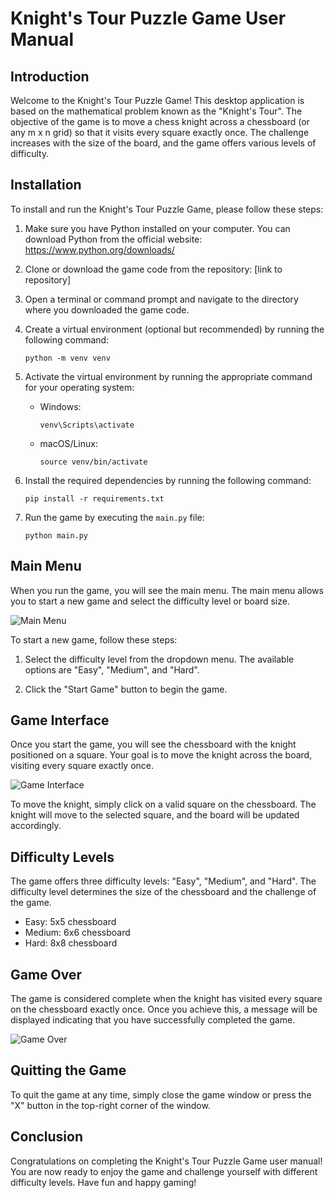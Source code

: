 # Knight's Tour Puzzle Game User Manual

## Introduction

Welcome to the Knight's Tour Puzzle Game! This desktop application is based on the mathematical problem known as the "Knight's Tour". The objective of the game is to move a chess knight across a chessboard (or any m x n grid) so that it visits every square exactly once. The challenge increases with the size of the board, and the game offers various levels of difficulty.

## Installation

To install and run the Knight's Tour Puzzle Game, please follow these steps:

1. Make sure you have Python installed on your computer. You can download Python from the official website: https://www.python.org/downloads/

2. Clone or download the game code from the repository: [link to repository]

3. Open a terminal or command prompt and navigate to the directory where you downloaded the game code.

4. Create a virtual environment (optional but recommended) by running the following command:
   ```
   python -m venv venv
   ```

5. Activate the virtual environment by running the appropriate command for your operating system:
   - Windows:
     ```
     venv\Scripts\activate
     ```
   - macOS/Linux:
     ```
     source venv/bin/activate
     ```

6. Install the required dependencies by running the following command:
   ```
   pip install -r requirements.txt
   ```

7. Run the game by executing the `main.py` file:
   ```
   python main.py
   ```

## Main Menu

When you run the game, you will see the main menu. The main menu allows you to start a new game and select the difficulty level or board size.

![Main Menu](images/main_menu.png)

To start a new game, follow these steps:

1. Select the difficulty level from the dropdown menu. The available options are "Easy", "Medium", and "Hard".

2. Click the "Start Game" button to begin the game.

## Game Interface

Once you start the game, you will see the chessboard with the knight positioned on a square. Your goal is to move the knight across the board, visiting every square exactly once.

![Game Interface](images/game_interface.png)

To move the knight, simply click on a valid square on the chessboard. The knight will move to the selected square, and the board will be updated accordingly.

## Difficulty Levels

The game offers three difficulty levels: "Easy", "Medium", and "Hard". The difficulty level determines the size of the chessboard and the challenge of the game.

- Easy: 5x5 chessboard
- Medium: 6x6 chessboard
- Hard: 8x8 chessboard

## Game Over

The game is considered complete when the knight has visited every square on the chessboard exactly once. Once you achieve this, a message will be displayed indicating that you have successfully completed the game.

![Game Over](images/game_over.png)

## Quitting the Game

To quit the game at any time, simply close the game window or press the "X" button in the top-right corner of the window.

## Conclusion

Congratulations on completing the Knight's Tour Puzzle Game user manual! You are now ready to enjoy the game and challenge yourself with different difficulty levels. Have fun and happy gaming!